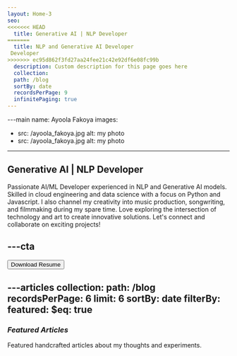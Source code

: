 ```yaml
---
layout: Home-3
seo:
<<<<<<< HEAD
  title: Generative AI | NLP Developer
=======
  title: NLP and Generative AI Developer
 Developer
>>>>>>> ec95d862f3fd27aa24fee21c42e92df6e08fc99b
  description: Custom description for this page goes here
  collection:
  path: /blog
  sortBy: date
  recordsPerPage: 9
  infinitePaging: true
---
```


---main
name: Ayoola Fakoya
images:
  - src: /ayoola_fakoya.jpg
    alt: my photo
  - src: /ayoola_fakoya.jpg
    alt: my photo
---

## <Typewriter>Generative AI | NLP Developer</Typewriter>

<Sep size={6} />

Passionate AI/ML Developer experienced in NLP and Generative AI models. Skilled in cloud engineering and data science with a focus on Python and Javascript. I also channel my creativity into music production, songwriting, and filmmaking during my spare time. Love exploring the intersection of technology and art to create innovative solutions. Let's connect and collaborate on exciting projects!







---cta
---
<Button href="/contact" size="sm">
  Download Resume
</Button>







---articles
collection:
  path: /blog
  recordsPerPage: 6
  limit: 6
  sortBy: date
  filterBy:
    featured:
      $eq: true
---

### *Featured Articles*

Featured handcrafted articles about my thoughts and experiments.